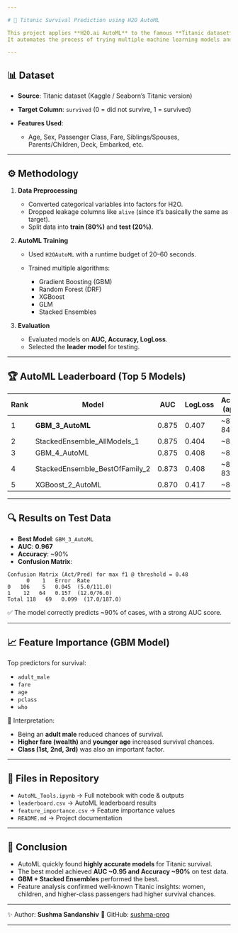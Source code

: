 ```yaml
---

# 🚢 Titanic Survival Prediction using H2O AutoML

This project applies **H2O.ai AutoML** to the famous **Titanic dataset** to predict passenger survival.
It automates the process of trying multiple machine learning models and selecting the best-performing one.

---
```


## 📊 Dataset

* **Source**: Titanic dataset (Kaggle / Seaborn’s Titanic version)
* **Target Column**: `survived` (0 = did not survive, 1 = survived)
* **Features Used**:

  * Age, Sex, Passenger Class, Fare, Siblings/Spouses, Parents/Children, Deck, Embarked, etc.

---

## ⚙️ Methodology

1. **Data Preprocessing**

   * Converted categorical variables into factors for H2O.
   * Dropped leakage columns like `alive` (since it’s basically the same as target).
   * Split data into **train (80%)** and **test (20%)**.

2. **AutoML Training**

   * Used `H2OAutoML` with a runtime budget of 20–60 seconds.
   * Trained multiple algorithms:

     * Gradient Boosting (GBM)
     * Random Forest (DRF)
     * XGBoost
     * GLM
     * Stacked Ensembles

3. **Evaluation**

   * Evaluated models on **AUC, Accuracy, LogLoss**.
   * Selected the **leader model** for testing.

---

## 🏆 AutoML Leaderboard (Top 5 Models)

| Rank | Model                            | AUC   | LogLoss | Accuracy (approx) |
| ---- | -------------------------------- | ----- | ------- | ----------------- |
| 1    | **GBM\_3\_AutoML**               | 0.875 | 0.407   | \~83–84%          |
| 2    | StackedEnsemble\_AllModels\_1    | 0.875 | 0.404   | \~83%             |
| 3    | GBM\_4\_AutoML                   | 0.875 | 0.408   | \~83%             |
| 4    | StackedEnsemble\_BestOfFamily\_2 | 0.873 | 0.408   | \~82–83%          |
| 5    | XGBoost\_2\_AutoML               | 0.870 | 0.417   | \~82%             |

---

## 🔍 Results on Test Data

* **Best Model**: `GBM_3_AutoML`
* **AUC**: **0.967**
* **Accuracy**: \~90%
* **Confusion Matrix**:

```
Confusion Matrix (Act/Pred) for max f1 @ threshold = 0.48
      0    1   Error  Rate
0   106    5   0.045  (5.0/111.0)
1    12   64   0.157  (12.0/76.0)
Total 118   69   0.099  (17.0/187.0)
```

✅ The model correctly predicts \~90% of cases, with a strong AUC score.

---

## 📈 Feature Importance (GBM Model)

Top predictors for survival:

* `adult_male`
* `fare`
* `age`
* `pclass`
* `who`

📌 Interpretation:

* Being an **adult male** reduced chances of survival.
* **Higher fare (wealth)** and **younger age** increased survival chances.
* **Class (1st, 2nd, 3rd)** was also an important factor.

---

## 📂 Files in Repository

* `AutoML_Tools.ipynb` → Full notebook with code & outputs
* `leaderboard.csv` → AutoML leaderboard results
* `feature_importance.csv` → Feature importance values
* `README.md` → Project documentation

---

## 🚀 Conclusion

* AutoML quickly found **highly accurate models** for Titanic survival.
* The best model achieved **AUC \~0.95 and Accuracy \~90%** on test data.
* **GBM + Stacked Ensembles** performed the best.
* Feature analysis confirmed well-known Titanic insights: women, children, and higher-class passengers had higher survival chances.

---

✨ Author: **Sushma Sandanshiv**
🔗 GitHub: [sushma-prog](https://github.com/sushma-prog)

---
